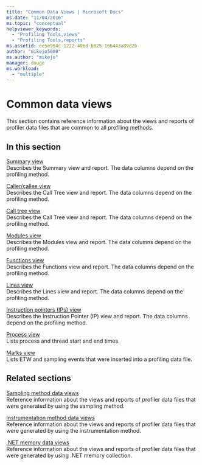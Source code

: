 ```yaml
---
title: "Common Data Views | Microsoft Docs"
ms.date: "11/04/2016"
ms.topic: "conceptual"
helpviewer_keywords: 
  - "Profiling Tools,views"
  - "Profiling Tools,reports"
ms.assetid: ee5e964c-1222-496d-b825-166443a89d2b
author: "mikejo5000"
ms.author: "mikejo"
manager: douge
ms.workload: 
  - "multiple"
---
```

# Common data views
This section contains reference information about the views and reports of profiler data files that are common to all profiling methods.  
  
## In this section  
 [Summary view](../profiling/summary-view.md)  
 Describes the Summary view and report. The data columns depend on the profiling method.  
  
 [Caller/callee view](../profiling/caller-callee-view.md)  
 Describes the Call Tree view and report. The data columns depend on the profiling method.  
  
 [Call tree view](../profiling/call-tree-view.md)  
 Describes the Call Tree view and report. The data columns depend on the profiling method.  
  
 [Modules view](../profiling/modules-view.md)  
 Describes the Modules view and report. The data columns depend on the profiling method.  
  
 [Functions view](../profiling/functions-view.md)  
 Describes the Functions view and report. The data columns depend on the profiling method.  
  
 [Lines view](../profiling/lines-view.md)  
 Describes the Lines view and report. The data columns depend on the profiling method.  
  
 [Instruction pointers (IPs) view](../profiling/instruction-pointers-ips-view.md)  
 Describes the Instruction Pointer (IP) view and report. The data columns depend on the profiling method.  
  
 [Process view](../profiling/process-view.md)  
 Lists process and thread start and end times.  
  
 [Marks view](../profiling/marks-view.md)  
 Lists ETW and sampling events that were inserted into a profiling data file.  
  
## Related sections  
 [Sampling method data views](../profiling/profiler-sampling-method-data-views.md)  
 Reference information about the views and reports of profiler data files that were generated by using the sampling method.  
  
 [Instrumentation method data views](../profiling/instrumentation-method-data-views.md)  
 Reference information about the views and reports of profiler data files that were generated by using the instrumentation method.  
  
 [.NET memory data views](../profiling/dotnet-memory-data-views.md)  
 Reference information about the views and reports of profiler data files that were generated by using .NET memory collection.